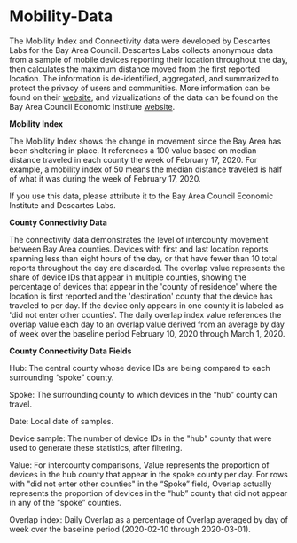 # Mobility-Data
The Mobility Index and Connectivity data were developed by Descartes Labs for the Bay Area Council. Descartes Labs collects anonymous data from a sample of mobile devices reporting their location throughout the day, then calculates the maximum distance moved from the first reported location. The information is de-identified, aggregated, and summarized to protect the privacy of users and communities. More information can be found on their <a href="https://www.descarteslabs.com/mobility/">website</a>, and vizualizations of the data can be found on the Bay Area Council Economic Institute <a href="http://www.bayareaeconomy.org/how-the-bay-area-has-reacted-to-stay-at-home-orders/">website</a>. 

<strong>Mobility Index</strong>

The Mobility Index shows the change in movement since the Bay Area has been sheltering in place. It references a 100 value based on median distance traveled in each county the week of February 17, 2020. For example, a mobility index of 50 means the median distance traveled is half of what it was during the week of February 17, 2020.

If you use this data, please attribute it to the Bay Area Council Economic Institute and Descartes Labs. 


<strong>County Connectivity Data</strong>

The connectivity data demonstrates the level of intercounty movement between Bay Area counties. Devices with first and last location reports spanning less than eight hours of the day, or that have fewer than 10 total reports throughout the day are discarded. The overlap value represents the share of device IDs that appear in multiple counties, showing the percentage of devices that appear in the 'county of residence' where the location is first reported and the 'destination' county that the device has traveled to per day. If the device only appears in one county it is labeled as 'did not enter other counties'. The daily overlap index value references the overlap value each day to an overlap value derived from an average by day of week over the baseline period February 10, 2020 through March 1, 2020. 

<strong>County Connectivity Data Fields</strong>

Hub: The central county whose device IDs are being compared to each surrounding “spoke” county.

Spoke: The surrounding county to which devices in the “hub” county can travel.

Date: Local date of samples.

Device sample: The number of device IDs in the "hub" county that were used to generate
these statistics, after filtering.

Value: For intercounty comparisons, Value represents the proportion of devices in the hub county that appear in the spoke county per day. For rows with "did not enter other counties" in the “Spoke” field, Overlap actually represents the proportion of devices in the “hub” county that did not appear in any of the “spoke” counties.

Overlap index: Daily Overlap as a percentage of Overlap averaged by day of week over the
baseline period (2020-02-10 through 2020-03-01).
